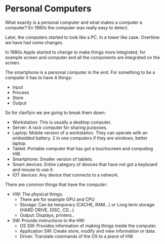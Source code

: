 # Personal Computers

What exactly is a personal computer and what makes a computer a computer? En 1980s the computer was really easy to detect.

Later, the computers started to look like a PC. In a tower like case. Overtime we have had some changes. 

In 1980s Apple started to chenge to make things more integrated, for example screen and computer and all the components are integrated on the screen.

The smartphone is a personal computer in the end. For something to be a computer it has to have 4 things:
* Input
* Process
* Store
* Output

So for clarifyin we are going to break them down:
* Workstation: This is usually a desktop computer. 
* Server: A rack computer for sharing purposes.
* Laptop: Mobile version of a workstation. They can operate with an embedded battery. 2 in one computers if they are windows, better laptop.
* Tablet: Portable computer that has got a touchscreen and computing HW.
* Smartphone: Smaller version of tablets.
* Smart devices: Entire category of devices that have not got a keyboard and mouse to use it.
* IOT devices: Any device that connects to a network.


There are common things that have the computer:
* HW: The physical things.
  * There are for example GPU and CPU
  * Storage: Can be temporary (CACHE, RAM...) or Long term storage (HARD DRIVE, DISC, CD...)
  * Output: Displays, printers..
* SW: Provide instructions to the HW:
  * OS SW: Provides information of making things inside the computer.
  * Application SW: Create store, modify and view information or data.
  * Driver: Translate commands of the OS to a piece of HW.